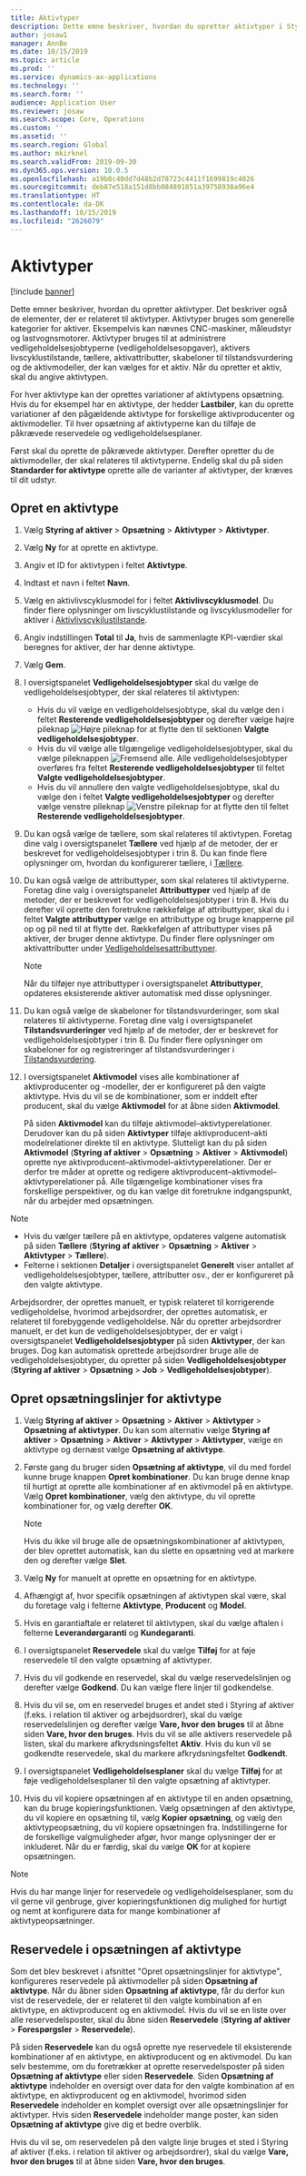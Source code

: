 ```yaml
---
title: Aktivtyper
description: Dette emne beskriver, hvordan du opretter aktivtyper i Styring af aktiver. Det beskriver også de elementer, der er relateret til aktivtyper.
author: josaw1
manager: AnnBe
ms.date: 10/15/2019
ms.topic: article
ms.prod: ''
ms.service: dynamics-ax-applications
ms.technology: ''
ms.search.form: ''
audience: Application User
ms.reviewer: josaw
ms.search.scope: Core, Operations
ms.custom: ''
ms.assetid: ''
ms.search.region: Global
ms.author: mkirknel
ms.search.validFrom: 2019-09-30
ms.dyn365.ops.version: 10.0.5
ms.openlocfilehash: a19b8c40dd7d48b2d78723c4411f1699819c4026
ms.sourcegitcommit: deb87e518a151d8bb084891851a39758938a96e4
ms.translationtype: HT
ms.contentlocale: da-DK
ms.lasthandoff: 10/15/2019
ms.locfileid: "2626079"
---
```

# <a name="asset-types"></a>Aktivtyper

[!include [banner](../../includes/banner.md)]



Dette emner beskriver, hvordan du opretter aktivtyper. Det beskriver også de elementer, der er relateret til aktivtyper. Aktivtyper bruges som generelle kategorier for aktiver. Eksempelvis kan nævnes CNC-maskiner, måleudstyr og lastvognsmotorer. Aktivtyper bruges til at administrere vedligeholdelsesjobtyperne (vedligeholdelsesopgaver), aktivers livscyklustilstande, tællere, aktivattributter, skabeloner til tilstandsvurdering og de aktivmodeller, der kan vælges for et aktiv. Når du opretter et aktiv, skal du angive aktivtypen.

For hver aktivtype kan der oprettes variationer af aktivtypens opsætning. Hvis du for eksempel har en aktivtype, der hedder **Lastbiler**, kan du oprette variationer af den pågældende aktivtype for forskellige aktivproducenter og aktivmodeller. Til hver opsætning af aktivtyperne kan du tilføje de påkrævede reservedele og vedligeholdelsesplaner.

Først skal du oprette de påkrævede aktivtyper. Derefter opretter du de aktivmodeller, der skal relateres til aktivtyperne. Endelig skal du på siden **Standarder for aktivtype** oprette alle de varianter af aktivtyper, der kræves til dit udstyr.

## <a name="create-an-asset-type"></a>Opret en aktivtype

1. Vælg **Styring af aktiver** > **Opsætning** > **Aktivtyper** > **Aktivtyper**.
2. Vælg **Ny** for at oprette en aktivtype.
3. Angiv et ID for aktivtypen i feltet **Aktivtype**.
4. Indtast et navn i feltet **Navn**.
5. Vælg en aktivlivscyklusmodel for i feltet **Aktivlivscyklusmodel**. Du finder flere oplysninger om livscyklustilstande og livscyklusmodeller for aktiver i [Aktivlivscykjlustilstande](object-stages.md).
6. Angiv indstillingen **Total** til **Ja**, hvis de sammenlagte KPI-værdier skal beregnes for aktiver, der har denne aktivtype.
7. Vælg **Gem**.
8. I oversigtspanelet **Vedligeholdelsesjobtyper** skal du vælge de vedligeholdelsesjobtyper, der skal relateres til aktivtypen:

    - Hvis du vil vælge en vedligeholdelsesjobtype, skal du vælge den i feltet **Resterende vedligeholdelsesjobtyper** og derefter vælge højre pileknap ![Højre pileknap](media/29-setup-for-objects.png) for at flytte den til sektionen **Valgte vedligeholdelsesjobtyper**.
    - Hvis du vil vælge alle tilgængelige vedligeholdelsesjobtyper, skal du vælge pileknappen ![Fremsend alle](media/30-setup-for-objects.png). Alle vedligeholdelsesjobtyper overføres fra feltet **Resterende vedligeholdelsesjobtyper** til feltet **Valgte vedligeholdelsesjobtyper**.
    - Hvis du vil annullere den valgte vedligeholdelsesjobtype, skal du vælge den i feltet **Valgte vedligeholdelsesjobtyper** og derefter vælge venstre pileknap ![Venstre pileknap](media/31-setup-for-objects.png) for at flytte den til feltet **Resterende vedligeholdelsesjobtyper**.

9. Du kan også vælge de tællere, som skal relateres til aktivtypen. Foretag dine valg i oversigtspanelet **Tællere** ved hjælp af de metoder, der er beskrevet for vedligeholdelsesjobtyper i trin 8. Du kan finde flere oplysninger om, hvordan du konfigurerer tællere, i [Tællere](counters.md).
10. Du kan også vælge de attributtyper, som skal relateres til aktivtyperne. Foretag dine valg i oversigtspanelet **Attributtyper** ved hjælp af de metoder, der er beskrevet for vedligeholdelsesjobtyper i trin 8. Hvis du derefter vil oprette den foretrukne rækkefølge af attributtyper, skal du i feltet **Valgte attributtyper** vælge en attributtype og bruge knapperne pil op og pil ned til at flytte det. Rækkefølgen af attributtyper vises på aktiver, der bruger denne aktivtype. Du finder flere oplysninger om aktivattributter under [Vedligeholdelsesattributtyper](../setup-for-functional-locations/specification-types.md).

    > [!NOTE]
    > Når du tilføjer nye attributtyper i oversigtspanelet **Attributtyper**, opdateres eksisterende aktiver automatisk med disse oplysninger.

11. Du kan også vælge de skabeloner for tilstandsvurderinger, som skal relateres til aktivtyperne. Foretag dine valg i oversigtspanelet **Tilstandsvurderinger** ved hjælp af de metoder, der er beskrevet for vedligeholdelsesjobtyper i trin 8. Du finder flere oplysninger om skabeloner for og registreringer af tilstandsvurderinger i [Tilstandsvurdering](../setup-for-objects/condition-assessment.md).
12. I oversigtspanelet **Aktivmodel** vises alle kombinationer af aktivproducenter og -modeller, der er konfigureret på den valgte aktivtype. Hvis du vil se de kombinationer, som er inddelt efter producent, skal du vælge **Aktivmodel** for at åbne siden **Aktivmodel**.

    På siden **Aktivmodel** kan du tilføje aktivmodel–aktivtyperelationer. Derudover kan du på siden **Aktivtyper** tilføje aktivproducent–akti modelrelationer direkte til en aktivtype. Slutteligt kan du på siden **Aktivmodel** (**Styring af aktiver** \> **Opsætning** \> **Aktiver** \> **Aktivmodel**) oprette nye aktivproducent–aktivmodel–aktivtyperelationer. Der er derfor tre måder at oprette og redigere aktivproducent–aktivmodel–aktivtyperelationer på. Alle tilgængelige kombinationer vises fra forskellige perspektiver, og du kan vælge dit foretrukne indgangspunkt, når du arbejder med opsætningen.

> [!NOTE]
> - Hvis du vælger tællere på en aktivtype, opdateres valgene automatisk på siden **Tællere** (**Styring af aktiver** > **Opsætning** > **Aktiver** > **Aktivtyper** > **Tællere**).
> - Felterne i sektionen **Detaljer** i oversigtspanelet **Generelt** viser antallet af vedligeholdelsesjobtyper, tællere, attributter osv., der er konfigureret på den valgte aktivtype.

Arbejdsordrer, der oprettes manuelt, er typisk relateret til korrigerende vedligeholdelse, hvorimod arbejdsordrer, der oprettes automatisk, er relateret til forebyggende vedligeholdelse. Når du opretter arbejdsordrer manuelt, er det kun de vedligeholdelsesjobtyper, der er valgt i oversigtspanelet **Vedligeholdelsesjobtyper** på siden **Aktivtyper**, der kan bruges. Dog kan automatisk oprettede arbejdsordrer bruge alle de vedligeholdelsesjobtyper, du opretter på siden **Vedligeholdelsesjobtyper** (**Styring af aktiver** \> **Opsætning** \> **Job** \> **Vedligeholdelsesjobtyper**).

## <a name="create-asset-type-setup-lines"></a>Opret opsætningslinjer for aktivtype

1. Vælg **Styring af aktiver** \> **Opsætning** \> **Aktiver** \> **Aktivtyper** \> **Opsætning af aktivtyper**. Du kan som alternativ vælge **Styring af aktiver** \> **Opsætning** \> **Aktiver** \> **Aktivtyper** \> **Aktivtyper**, vælge en aktivtype og dernæst vælge **Opsætning af aktivtype**.
2. Første gang du bruger siden **Opsætning af aktivtype**, vil du med fordel kunne bruge knappen **Opret kombinationer**. Du kan bruge denne knap til hurtigt at oprette alle kombinationer af en aktivmodel på en aktivtype. Vælg **Opret kombinationer**, vælg den aktivtype, du vil oprette kombinationer for, og vælg derefter **OK**.

    > [!NOTE]
    > Hvis du ikke vil bruge alle de opsætningskombinationer af aktivtypen, der blev oprettet automatisk, kan du slette en opsætning ved at markere den og derefter vælge **Slet**.

3. Vælg **Ny** for manuelt at oprette en opsætning for en aktivtype.
4. Afhængigt af, hvor specifik opsætningen af aktivtypen skal være, skal du foretage valg i felterne **Aktivtype**, **Producent** og **Model**.
5. Hvis en garantiaftale er relateret til aktivtypen, skal du vælge aftalen i felterne **Leverandørgaranti** og **Kundegaranti**. 
6. I oversigtspanelet **Reservedele** skal du vælge **Tilføj** for at føje reservedele til den valgte opsætning af aktivtyper.
7. Hvis du vil godkende en reservedel, skal du vælge reservedelslinjen og derefter vælge **Godkend**. Du kan vælge flere linjer til godkendelse.
8. Hvis du vil se, om en reservedel bruges et andet sted i Styring af aktiver (f.eks. i relation til aktiver og arbejdsordrer), skal du vælge reservedelslinjen og derefter vælge **Vare, hvor den bruges** til at åbne siden **Vare, hvor den bruges**. Hvis du vil se alle aktivers reservedele på listen, skal du markere afkrydsningsfeltet **Aktiv**. Hvis du kun vil se godkendte reservedele, skal du markere afkrydsningsfeltet **Godkendt**.
9. I oversigtspanelet **Vedligeholdelsesplaner** skal du vælge **Tilføj** for at føje vedligeholdelsesplaner til den valgte opsætning af aktivtyper.
10. Hvis du vil kopiere opsætningen af en aktivtype til en anden opsætning, kan du bruge kopieringsfunktionen. Vælg opsætningen af den aktivtype, du vil kopiere en opsætning til, vælg **Kopier opsætning**, og vælg den aktivtypeopsætning, du vil kopiere opsætningen fra. Indstillingerne for de forskellige valgmuligheder afgør, hvor mange oplysninger der er inkluderet. Når du er færdig, skal du vælge **OK** for at kopiere opsætningen.

> [!NOTE]
> Hvis du har mange linjer for reservedele og vedligeholdelsesplaner, som du vil gerne vil genbruge, giver kopieringsfunktionen dig mulighed for hurtigt og nemt at konfigurere data for mange kombinationer af aktivtypeopsætninger.

## <a name="spare-parts-on-the-asset-type-setup"></a>Reservedele i opsætningen af aktivtype

Som det blev beskrevet i afsnittet "Opret opsætningslinjer for aktivtype", konfigureres reservedele på aktivmodeller på siden **Opsætning af aktivtype**. Når du åbner siden **Opsætning af aktivtype**, får du derfor kun vist de reservedele, der er relateret til den valgte kombination af en aktivtype, en aktivproducent og en aktivmodel. Hvis du vil se en liste over alle reservedelsposter, skal du åbne siden **Reservedele** (**Styring af aktiver** \> **Forespørgsler** \> **Reservedele**).

På siden **Reservedele** kan du også oprette nye reservedele til eksisterende kombinationer af en aktivtype, en aktivproducent og en aktivmodel. Du kan selv bestemme, om du foretrækker at oprette reservedelsposter på siden **Opsætning af aktivtype** eller siden **Reservedele**. Siden **Opsætning af aktivtype** indeholder en oversigt over data for den valgte kombination af en aktivtype, en aktivproducent og en aktivmodel, hvorimod siden **Reservedele** indeholder en komplet oversigt over alle opsætningslinjer for aktivtyper. Hvis siden **Reservedele** indeholder mange poster, kan siden **Opsætning af aktivtype** give dig et bedre overblik.

Hvis du vil se, om reservedelen på den valgte linje bruges et sted i Styring af aktiver (f.eks. i relation til aktiver og arbejdsordrer), skal du vælge **Vare, hvor den bruges** til at åbne siden **Vare, hvor den bruges**. 


